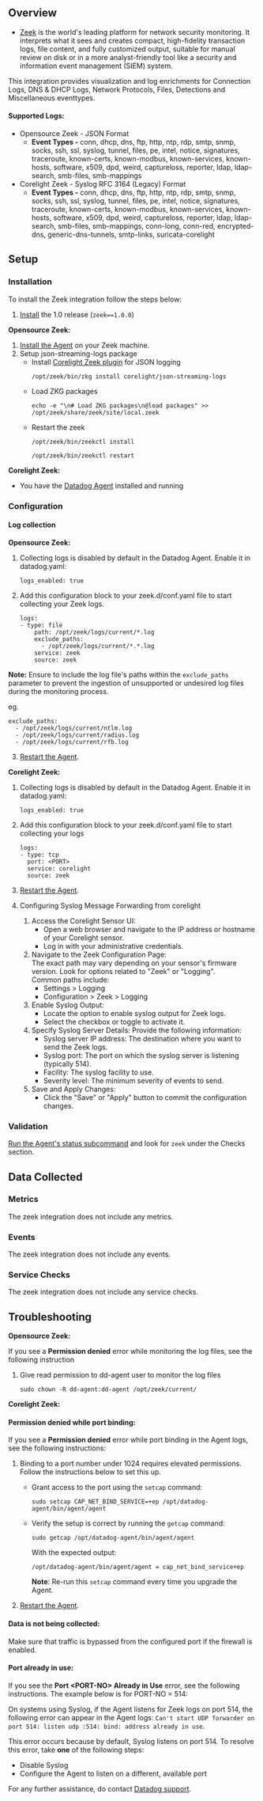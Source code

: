 ## Overview

* [Zeek][6] is the world's leading platform for network security monitoring. It interprets what it sees and creates compact, high-fidelity transaction logs, file content, and fully customized output, suitable for manual review on disk or in a more analyst-friendly tool like a security and information event management (SIEM) system.

This integration provides visualization and log enrichments for Connection Logs, DNS & DHCP Logs, Network Protocols, Files, Detections and Miscellaneous eventtypes.

#### Supported Logs:

- Opensource Zeek - JSON Format
  - **Event Types -** conn, dhcp, dns, ftp, http, ntp, rdp, smtp, snmp, socks, ssh, ssl, syslog, tunnel, files, pe, intel, notice, signatures, traceroute, known-certs, known-modbus, known-services, known-hosts, software, x509, dpd, weird, captureloss, reporter, ldap, ldap-search, smb-files, smb-mappings
- Corelight Zeek - Syslog RFC 3164 (Legacy) Format
  - **Event Types -** conn, dhcp, dns, ftp, http, ntp, rdp, smtp, snmp, socks, ssh, ssl, syslog, tunnel, files, pe, intel, notice, signatures, traceroute, known-certs, known-modbus, known-services, known-hosts, software, x509, dpd, weird, captureloss, reporter, ldap, ldap-search, smb-files, smb-mappings, conn-long, conn-red, encrypted-dns, generic-dns-tunnels, smtp-links, suricata-corelight

## Setup

### Installation

To install the Zeek integration follow the steps below:

1. [Install][7] the 1.0 release (`zeek==1.0.0`)

**Opensource Zeek:**
1. [Install the Agent][4] on your Zeek machine.
2. Setup json-streaming-logs package
   - Install [Corelight Zeek plugin][5] for JSON logging
     ```
     /opt/zeek/bin/zkg install corelight/json-streaming-logs
     ```
   - Load ZKG packages
     ```
     echo -e "\n# Load ZKG packages\n@load packages" >> /opt/zeek/share/zeek/site/local.zeek
     ```
   - Restart the zeek
     ```
     /opt/zeek/bin/zeekctl install
     ```
     ```
     /opt/zeek/bin/zeekctl restart
     ```

**Corelight Zeek:**
* You have the [Datadog Agent][4] installed and running

### Configuration

#### Log collection

**Opensource Zeek:**
1. Collecting logs is disabled by default in the Datadog Agent. Enable it in datadog.yaml:
    ```
    logs_enabled: true
    ```

2. Add this configuration block to your zeek.d/conf.yaml file to start collecting your Zeek logs.
    ```
    logs:
    - type: file
        path: /opt/zeek/logs/current/*.log
        exclude_paths:
          - /opt/zeek/logs/current/*.*.log
        service: zeek
        source: zeek
    ```
**Note:** Ensure to include the log file's paths within the `exclude_paths` parameter to prevent the ingestion of unsupported or undesired log files during the monitoring process.
  
eg.
  ```
  exclude_paths:
    - /opt/zeek/logs/current/ntlm.log
    - /opt/zeek/logs/current/radius.log
    - /opt/zeek/logs/current/rfb.log
  ```

3. [Restart the Agent][1].

**Corelight Zeek:**
1. Collecting logs is disabled by default in the Datadog Agent. Enable it in datadog.yaml:
    ```
    logs_enabled: true
    ```

2. Add this configuration block to your zeek.d/conf.yaml file to start collecting your logs
    ```
    logs:
    - type: tcp
      port: <PORT>
      service: corelight
      source: zeek
    ```

3. [Restart the Agent][1].

4. Configuring Syslog Message Forwarding from corelight
    1. Access the Corelight Sensor UI:  
       - Open a web browser and navigate to the IP address or hostname of your Corelight sensor.
       - Log in with your administrative credentials.
    2. Navigate to the Zeek Configuration Page:  
       The exact path may vary depending on your sensor's firmware version. Look for options related to "Zeek" or "Logging".  
       Common paths include:  
        - Settings > Logging
        - Configuration > Zeek > Logging
    3. Enable Syslog Output:
        - Locate the option to enable syslog output for Zeek logs.
        - Select the checkbox or toggle to activate it.
    4. Specify Syslog Server Details:
       Provide the following information:
       - Syslog server IP address: The destination where you want to send the Zeek logs.
       - Syslog port: The port on which the syslog server is listening (typically 514).
       - Facility: The syslog facility to use.
       - Severity level: The minimum severity of events to send.
    5. Save and Apply Changes:  
       - Click the "Save" or "Apply" button to commit the configuration changes.


### Validation

[Run the Agent's status subcommand][2] and look for `zeek` under the Checks section.

## Data Collected

### Metrics

The zeek integration does not include any metrics.

### Events

The zeek integration does not include any events.

### Service Checks

The zeek integration does not include any service checks.

## Troubleshooting

**Opensource Zeek:**

If you see a **Permission denied** error while monitoring the log files, see the following instruction

   1. Give read permission to dd-agent user to monitor the log files
      ```
      sudo chown -R dd-agent:dd-agent /opt/zeek/current/
      ```
**Corelight Zeek:**

#### Permission denied while port binding:

If you see a **Permission denied** error while port binding in the Agent logs, see the following instructions:

   1. Binding to a port number under 1024 requires elevated permissions. Follow the instructions below to set this up.

      - Grant access to the port using the `setcap` command:

         ```
         sudo setcap CAP_NET_BIND_SERVICE=+ep /opt/datadog-agent/bin/agent/agent
         ```

      - Verify the setup is correct by running the `getcap` command:

         ```
         sudo getcap /opt/datadog-agent/bin/agent/agent
         ```

         With the expected output:

         ```
         /opt/datadog-agent/bin/agent/agent = cap_net_bind_service+ep
         ```

         **Note**: Re-run this `setcap` command every time you upgrade the Agent.

   2. [Restart the Agent][1].

#### Data is not being collected:

Make sure that traffic is bypassed from the configured port if the firewall is enabled.

#### Port already in use:

If you see the **Port <PORT-NO\> Already in Use** error, see the following instructions. The example below is for PORT-NO = 514:

On systems using Syslog, if the Agent listens for Zeek logs on port 514, the following error can appear in the Agent logs: `Can't start UDP forwarder on port 514: listen udp :514: bind: address already in use`.

This error occurs because by default, Syslog listens on port 514. To resolve this error, take **one** of the following steps:
- Disable Syslog
- Configure the Agent to listen on a different, available port

For any further assistance, do contact [Datadog support][3].

[1]: https://docs.datadoghq.com/agent/guide/agent-commands/#start-stop-and-restart-the-agent
[2]: https://docs.datadoghq.com/agent/guide/agent-commands/#agent-status-and-information
[3]: https://docs.datadoghq.com/help/
[4]: https://docs.datadoghq.com/agent/
[5]: https://github.com/corelight/json-streaming-logs
[6]: https://zeek.org/
[7]: https://docs.datadoghq.com/agent/guide/integration-management/?tab=linux#install
